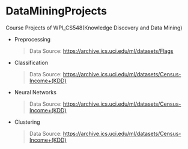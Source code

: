 # DataMiningProjects
Course Projects of WPI_CS548(Knowledge Discovery and Data Mining)


* Preprocessing
  > Data Source:          https://archive.ics.uci.edu/ml/datasets/Flags 

* Classification
  > Data Source:          https://archive.ics.uci.edu/ml/datasets/Census-Income+(KDD)

* Neural Networks
  > Data Source:          https://archive.ics.uci.edu/ml/datasets/Census-Income+(KDD)
  
* Clustering
  > Data Source:          https://archive.ics.uci.edu/ml/datasets/Census-Income+(KDD)
